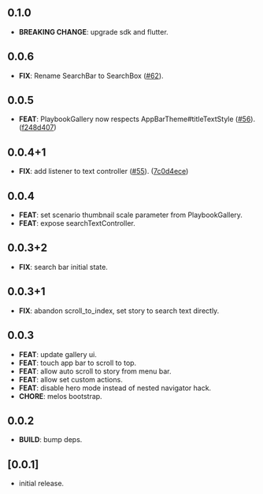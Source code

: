 ## 0.1.0

 - **BREAKING CHANGE**: upgrade sdk and flutter.

## 0.0.6

 - **FIX**: Rename SearchBar to SearchBox ([#62](https://github.com/playbook-ui/playbook-flutter/issues/62)).

## 0.0.5

 - **FEAT**: PlaybookGallery now respects AppBarTheme#titleTextStyle ([#56](https://github.com/playbook-ui/playbook-flutter/issues/56)). ([f248d407](https://github.com/playbook-ui/playbook-flutter/commit/f248d407f37c3c95eedc546c29f3d88d8ef308fc))

## 0.0.4+1

 - **FIX**: add listener to text controller ([#55](https://github.com/playbook-ui/playbook-flutter/issues/55)). ([7c0d4ece](https://github.com/playbook-ui/playbook-flutter/commit/7c0d4ece095752300ef2eaed3bca0c8d2df8144c))

## 0.0.4

 - **FEAT**: set scenario thumbnail scale parameter from PlaybookGallery.
 - **FEAT**: expose searchTextController.

## 0.0.3+2

 - **FIX**: search bar initial state.

## 0.0.3+1

 - **FIX**: abandon scroll_to_index, set story to search text directly.

## 0.0.3

 - **FEAT**: update gallery ui.
 - **FEAT**: touch app bar to scroll to top.
 - **FEAT**: allow auto scroll to story from menu bar.
 - **FEAT**: allow set custom actions.
 - **FEAT**: disable hero mode instead of nested navigator hack.
 - **CHORE**: melos bootstrap.

## 0.0.2

 - **BUILD**: bump deps.

## [0.0.1]

- initial release.
